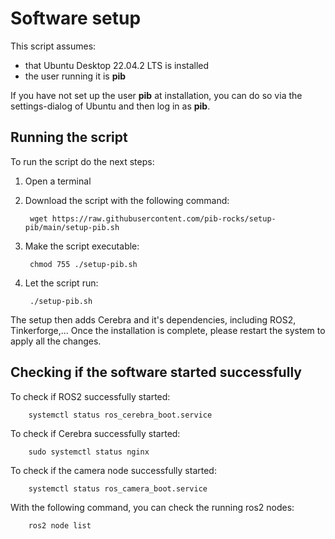 # Software setup

This script assumes: 
- that Ubuntu Desktop 22.04.2 LTS is installed
- the user running it is **pib**

If you have not set up the user **pib** at installation, you can do so via the settings-dialog of Ubuntu and then log in as **pib**.

## Running the script

To run the script do the next steps:

1. Open a terminal

2. Download the script with the following command:

        wget https://raw.githubusercontent.com/pib-rocks/setup-pib/main/setup-pib.sh

3. Make the script executable:
   
        chmod 755 ./setup-pib.sh

4. Let the script run:

        ./setup-pib.sh

The setup then adds Cerebra and it's dependencies, including ROS2, Tinkerforge,...
Once the installation is complete, please restart the system to apply all the changes.

## Checking if the software started successfully

To check if ROS2 successfully started:

        systemctl status ros_cerebra_boot.service

To check if Cerebra successfully started:

        sudo systemctl status nginx

To check if the camera node successfully started:

        systemctl status ros_camera_boot.service

With the following command, you can check the running ros2 nodes:

        ros2 node list

